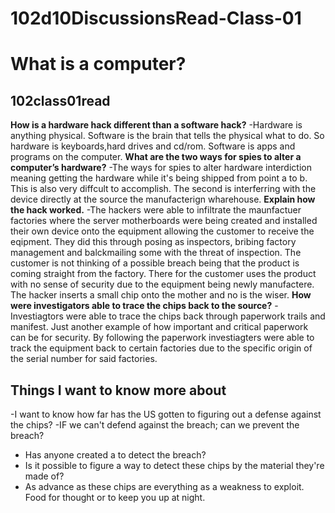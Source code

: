 # 102d10DiscussionsRead-Class-01
# What is a computer?
## 102class01read
**How is a hardware hack different than a software hack?** 
-Hardware is anything physical. Software is the brain that tells the physical what to do. So hardware is keyboards,hard drives and cd/rom. Software is apps and programs on the computer.
**What are the two ways for spies to alter a computer’s hardware?** 
-The ways for spies to alter hardware interdiction meaning getting the hardware while it's being shipped from point a to b. This is also very diffcult to accomplish. The second is interferring with the device directly at the source the manufacterign wharehouse. 
**Explain how the hack worked.**
-The hackers were able to infiltrate the maunfactuer factories where the server motherboards were being created and installed their own device onto the equipment allowing the customer to receive the eqipment. They did this through posing as inspectors, bribing factory management and balckmailing some with the threat of inspection. The customer is not thinking of a possible breach being that the product is coming straight from the factory. There for the customer uses the product with no sense of security due to the equipment being newly manufactere. The hacker inserts a small chip onto the mother and no is the wiser.
**How were investigators able to trace the chips back to the source?**
-Investiagtors were able to trace the chips back through paperwork trails and manifest. Just another example of how important and critical paperwork can be for security. By following the paperwork investiagters were able to track the equipment back to certain factories due to the specific origin of the serial number for said factories.

## Things I want to know more about
-I want to know how far has the US gotten to figuring out a defense against the chips? 
-IF we can't defend against the breach; can we prevent the breach?
- Has anyone created a to detect the breach?
- Is it possible to figure a way to detect these chips by the material they're made of?
- As advance as these chips are everything as a weakness to exploit. Food for thought or to keep you up at night.
  
